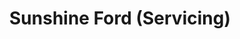 ---
title: "Sunshine Ford (Servicing)"
url: /southport/sunshine-ford-servicing/
shop: Autowerkstatt
---